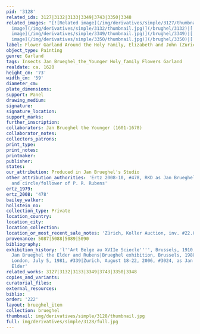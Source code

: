 ```yaml
---
pid: '3128'
related_ids: 3127|3132|3133|3349|3743|3350|3348
related_images: "[![Related image](/img/derivatives/simple/3127/thumbnail.jpg)](/brughel/3127)|[![Related
  image](/img/derivatives/simple/3132/thumbnail.jpg)](/brughel/3132)|[![Related image](/img/derivatives/simple/3133/thumbnail.jpg)](/brughel/3133)|[![Related
  image](/img/derivatives/simple/3349/thumbnail.jpg)](/brughel/3349)|[![Related image](/img/derivatives/simple/3743/thumbnail.jpg)](/brughel/3743)|[![Related
  image](/img/derivatives/simple/3350/thumbnail.jpg)](/brughel/3350)|[![Related image](/img/derivatives/simple/3348/thumbnail.jpg)](/brughel/3348)"
label: Flower Garland Around the Holy Family, Elizabeth and John (Zurich)
object_type: Painting
genre: Garland
tags: Insects Jan_Brueghel_the_Younger Holy_family Flowers Garland
realdate: ca. 1620
height_cm: '73'
width_cm: '59'
diameter_cm: 
plate_dimensions: 
support: Panel
drawing_medium: 
signature: 
signature_location: 
support_marks: 
further_inscription: 
collaborators: Jan Brueghel the Younger (1601-1678)
collaborator_notes: 
collectors_patrons: 
print_type: 
print_notes: 
printmaker: 
publisher: 
states: 
our_attribution: Produced in Jan Brueghel's Studio
other_attribution_authorities: 'Ertz 2008-10, #478, RKD as Jan Brueghel the Younger
  and circle/follower of P. R. Rubens'
ertz_1979: 
ertz_2008: '478'
bailey_walker: 
hollstein_no: 
collection_type: Private
location_country: 
location_city: 
location_collection: 
location_or_most_recent_sale_notes: 'Zürich, Koller Auction, inv. #22.09.2006'
provenance: 5087|5088|5089|5090
bibliography: 
exhibition_history: 'l''Art Belge au XVIIe Sciecle'''', Brussels, 1910, cat. 15 as
  Jan Brueghel the Elder and Rubens|Brueghel exhibition, Brussels, 1980, cat. 173|Sotheby''s,
  London, July 5, 1981, #339|Zurich, August 18-22, 2006, #3024, as Jan Brueghel the
  Elder'
related_works: 3127|3132|3133|3349|3743|3350|3348
copies_and_variants: 
curatorial_files: 
external_resources: 
biblio: 
order: '222'
layout: brueghel_item
collection: brueghel
thumbnail: img/derivatives/simple/3128/thumbnail.jpg
full: img/derivatives/simple/3128/full.jpg
---
```

